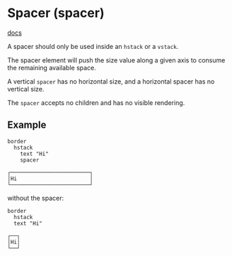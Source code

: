 # Spacer (spacer)
[docs](https://togglebyte.github.io/anathema-guide/templates/elements/spacer.html)

A spacer should only be used inside an `hstack` or a `vstack`.

The spacer element will push the size value along a given axis to consume the remaining available space.

A vertical `spacer` has no horizontal size, and a horizontal spacer has no vertical size.

The `spacer` accepts no children and has no visible rendering.

## Example
```
border
  hstack
    text "Hi"
    spacer
```
```
┌─────────────────────────┐
│Hi                       │
└─────────────────────────┘
```
without the spacer:
```
border
  hstack
  text "Hi"
```
```
┌──┐
│Hi│
└──┘
```
